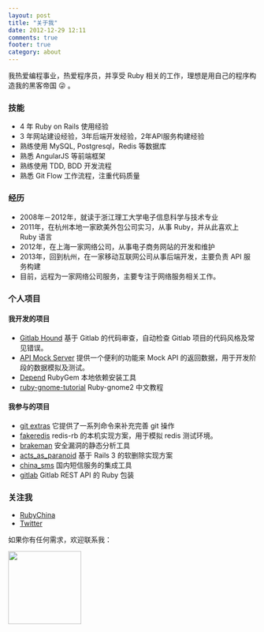 ```yaml
---
layout: post
title: "关于我"
date: 2012-12-29 12:11
comments: true
footer: true
category: about
---
```


我热爱编程事业，热爱程序员，并享受 Ruby 相关的工作，理想是用自己的程序构造我的黑客帝国 😜 。

### 技能

- 4 年 Ruby on Rails 使用经验
- 3 年网站建设经验，3年后端开发经验，2年API服务构建经验
- 熟练使用 MySQL, Postgresql，Redis 等数据库
- 熟悉 AngularJS 等前端框架
- 熟练使用 TDD, BDD 开发流程
- 熟悉 Git Flow 工作流程，注重代码质量

### 经历

+ 2008年－2012年，就读于浙江理工大学电子信息科学与技术专业
+ 2011年，在杭州本地一家欧美外包公司实习，从事 Ruby，并从此喜欢上 Ruby 语言
+ 2012年，在上海一家网络公司，从事电子商务网站的开发和维护
+ 2013年，回到杭州，在一家移动互联网公司从事后端开发，主要负责 API 服务构建
+ 目前，远程为一家网络公司服务，主要专注于网络服务相关工作。

### 个人项目

#### 我开发的项目

+ [Gitlab Hound](https://github.com/zlx/Gitlab-Hound) 基于 Gitlab 的代码审查，自动检查 Gitlab 项目的代码风格及常见错误。
+ [API Mock Server](https://github.com/zlx/API-mock-server) 提供一个便利的功能来 Mock API 的返回数据，用于开发阶段的数据模拟及测试。
+ [Depend](https://github.com/zlx/depend) RubyGem 本地依赖安装工具
+ [ruby-gnome-tutorial](https://github.com/zlx/ruby-gnome-tutorial) Ruby-gnome2 中文教程

#### 我参与的项目

+ [git extras](https://github.com/zlx/git-extras) 它提供了一系列命令来补充完善 git 操作
+ [fakeredis](https://github.com/guilleiguaran/fakeredis) redis-rb 的本机实现方案，用于模拟 redis 测试环境。
+ [brakeman](https://github.com/presidentbeef/brakeman) 安全漏洞的静态分析工具
+ [acts_as_paranoid](https://github.com/goncalossilva/acts_as_paranoid) 基于 Rails 3 的软删除实现方案
+ [china_sms](https://github.com/saberma/china_sms) 国内短信服务的集成工具
+ [gitlab](https://github.com/NARKOZ/gitlab) Gitlab REST API 的 Ruby 包装

### 关注我

- [RubyChina](http://ruby-china.org/zlx_star)
- [Twitter](https://twitter.com/zlx_star)

如果你有任何需求，欢迎联系我：

<img src='http://blog.zlxstar.me/images/phone.png' style='width: 148px'/>

